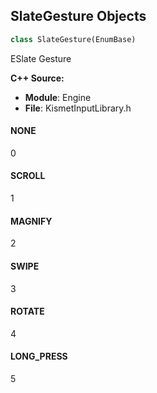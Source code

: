 ## SlateGesture Objects

```python
class SlateGesture(EnumBase)
```

ESlate Gesture

**C++ Source:**

- **Module**: Engine
- **File**: KismetInputLibrary.h

<a id="unreal.SlateGesture.NONE"></a>

#### NONE

0

<a id="unreal.SlateGesture.SCROLL"></a>

#### SCROLL

1

<a id="unreal.SlateGesture.MAGNIFY"></a>

#### MAGNIFY

2

<a id="unreal.SlateGesture.SWIPE"></a>

#### SWIPE

3

<a id="unreal.SlateGesture.ROTATE"></a>

#### ROTATE

4

<a id="unreal.SlateGesture.LONG_PRESS"></a>

#### LONG_PRESS

5

<a id="unreal.MIDCreationFlags"></a>